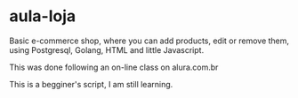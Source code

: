 # aula-loja

Basic e-commerce shop, where you can add products, edit or remove them, using Postgresql, Golang, HTML and little Javascript.

This was done following an on-line class on alura.com.br

This is a begginer's script, I am still learning.

